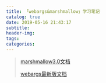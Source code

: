 ```yaml
---
title: 「webargs&marshmallow」学习笔记
catalog: true
date: 2019-05-16 21:43:17
subtitle:
header-img:
tags:
categories:
---
```

> [marshmallow3.0文档](https://marshmallow.readthedocs.io/en/3.0/)
>
> [webargs最新版文档](https://webargs.readthedocs.io/en/latest/)
